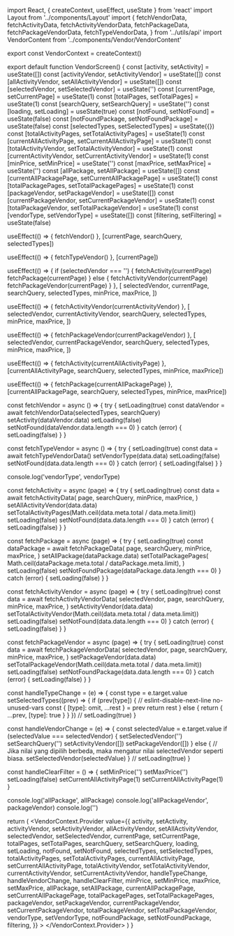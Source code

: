 import React, { createContext, useEffect, useState } from 'react'
import Layout from '../components/Layout'
import {
  fetchVendorData,
  fetchActivityData,
  fetchActivityVendorData,
  fetchPackageData,
  fetchPackageVendorData,
  fetchTypeVendorData,
} from '../utils/api'
import VendorContent from '../components/Vendor/VendorContent'

export const VendorContext = createContext()

export default function VendorScreen() {
  const [activity, setActivity] = useState([])
  const [activityVendor, setActivityVendor] = useState([])
  const [allActivityVendor, setAllActivityVendor] = useState([])
  const [selectedVendor, setSelectedVendor] = useState('')
  const [currentPage, setCurrentPage] = useState(1)
  const [totalPages, setTotalPages] = useState(1)
  const [searchQuery, setSearchQuery] = useState('')
  const [loading, setLoading] = useState(true)
  const [notFound, setNotFound] = useState(false)
  const [notFoundPackage, setNotFoundPackage] = useState(false)
  const [selectedTypes, setSelectedTypes] = useState({})
  const [totalActivityPages, setTotalActivityPages] = useState(1)
  const [currentAllActivityPage, setCurrentAllActivityPage] = useState(1)
  const [totalActivityVendor, setTotalActivityVendor] = useState(1)
  const [currentActivityVendor, setCurrentActivityVendor] = useState(1)
  const [minPrice, setMinPrice] = useState('')
  const [maxPrice, setMaxPrice] = useState('')
  const [allPackage, setAllPackage] = useState([])
  const [currentAllPackagePage, setCurrentAllPackagePage] = useState(1)
  const [totalPackagePages, setTotalPackagePages] = useState(1)
  const [packageVendor, setPackageVendor] = useState([])
  const [currentPackageVendor, setCurrentPackageVendor] = useState(1)
  const [totalPackageVendor, setTotalPackageVendor] = useState(1)
  const [vendorType, setVendorType] = useState([])
  const [filtering, setFiltering] = useState(false)

  useEffect(() => {
    fetchVendor()
  }, [currentPage, searchQuery, selectedTypes])

  useEffect(() => {
    fetchTypeVendor()
  }, [currentPage])

  useEffect(() => {
    if (selectedVendor === '') {
      fetchActivity(currentPage)
      fetchPackage(currentPage)
    } else {
      fetchActivityVendor(currentPage)
      fetchPackageVendor(currentPage)
    }
  }, [
    selectedVendor,
    currentPage,
    searchQuery,
    selectedTypes,
    minPrice,
    maxPrice,
  ])

  useEffect(() => {
    fetchActivityVendor(currentActivityVendor)
  }, [
    selectedVendor,
    currentActivityVendor,
    searchQuery,
    selectedTypes,
    minPrice,
    maxPrice,
  ])

  useEffect(() => {
    fetchPackageVendor(currentPackageVendor)
  }, [
    selectedVendor,
    currentPackageVendor,
    searchQuery,
    selectedTypes,
    minPrice,
    maxPrice,
  ])

  useEffect(() => {
    fetchActivity(currentAllActivityPage)
  }, [currentAllActivityPage, searchQuery, selectedTypes, minPrice, maxPrice])

  useEffect(() => {
    fetchPackage(currentAllPackagePage)
  }, [currentAllPackagePage, searchQuery, selectedTypes, minPrice, maxPrice])

  const fetchVendor = async () => {
    try {
      setLoading(true)
      const dataVendor = await fetchVendorData(selectedTypes, searchQuery)
      setActivity(dataVendor.data)
      setLoading(false)
      setNotFound(dataVendor.data.length === 0)
    } catch (error) {
      setLoading(false)
    }
  }

  const fetchTypeVendor = async () => {
    try {
      setLoading(true)
      const data = await fetchTypeVendorData()
      setVendorType(data.data)
      setLoading(false)
      setNotFound(data.data.length === 0)
    } catch (error) {
      setLoading(false)
    }
  }

  console.log('vendorType', vendorType)

  const fetchActivity = async (page) => {
    try {
      setLoading(true)
      const data = await fetchActivityData(
        page,
        searchQuery,
        minPrice,
        maxPrice,
      )
      setAllActivityVendor(data.data)
      setTotalActivityPages(Math.ceil(data.meta.total / data.meta.limit))
      setLoading(false)
      setNotFound(data.data.length === 0)
    } catch (error) {
      setLoading(false)
    }
  }

  const fetchPackage = async (page) => {
    try {
      setLoading(true)
      const dataPackage = await fetchPackageData(
        page,
        searchQuery,
        minPrice,
        maxPrice,
      )
      setAllPackage(dataPackage.data)
      setTotalPackagePages(
        Math.ceil(dataPackage.meta.total / dataPackage.meta.limit),
      )
      setLoading(false)
      setNotFoundPackage(dataPackage.data.length === 0)
    } catch (error) {
      setLoading(false)
    }
  }

  const fetchActivityVendor = async (page) => {
    try {
      setLoading(true)
      const data = await fetchActivityVendorData(
        selectedVendor,
        page,
        searchQuery,
        minPrice,
        maxPrice,
      )
      setActivityVendor(data.data)
      setTotalActivityVendor(Math.ceil(data.meta.total / data.meta.limit))
      setLoading(false)
      setNotFound(data.data.length === 0)
    } catch (error) {
      setLoading(false)
    }
  }

  const fetchPackageVendor = async (page) => {
    try {
      setLoading(true)
      const data = await fetchPackageVendorData(
        selectedVendor,
        page,
        searchQuery,
        minPrice,
        maxPrice,
      )
      setPackageVendor(data.data)
      setTotalPackageVendor(Math.ceil(data.meta.total / data.meta.limit))
      setLoading(false)
      setNotFoundPackage(data.data.length === 0)
    } catch (error) {
      setLoading(false)
    }
  }

  const handleTypeChange = (e) => {
    const type = e.target.value
    setSelectedTypes((prev) => {
      if (prev[type]) {
        // eslint-disable-next-line no-unused-vars
        const { [type]: omit, ...rest } = prev
        return rest
      } else {
        return { ...prev, [type]: true }
      }
    })
    // setLoading(true)
  }

  const handleVendorChange = (e) => {
    const selectedValue = e.target.value
    if (selectedValue === selectedVendor) {
      setSelectedVendor('')
      setSearchQuery('')
      setActivityVendor([])
      setPackageVendor([])
    } else {
      // Jika nilai yang dipilih berbeda, maka mengatur nilai selectedVendor seperti biasa.
      setSelectedVendor(selectedValue)
    }
    // setLoading(true)
  }

  const handleClearFilter = () => {
    setMinPrice('')
    setMaxPrice('')
    setLoading(false)
    setCurrentAllActivityPage(1)
    setCurrentAllActivityPage(1)
  }

  console.log('allPackage', allPackage)
  console.log('allPackageVendor', packageVendor)
  console.log('')

  return (
    <Layout>
      <VendorContext.Provider
        value={{
          activity,
          setActivity,
          activityVendor,
          setActivityVendor,
          allActivityVendor,
          setAllActivityVendor,
          selectedVendor,
          setSelectedVendor,
          currentPage,
          setCurrentPage,
          totalPages,
          setTotalPages,
          searchQuery,
          setSearchQuery,
          loading,
          setLoading,
          notFound,
          setNotFound,
          selectedTypes,
          setSelectedTypes,
          totalActivityPages,
          setTotalActivityPages,
          currentAllActivityPage,
          setCurrentAllActivityPage,
          totalActivityVendor,
          setTotalActivityVendor,
          currentActivityVendor,
          setCurrentActivityVendor,
          handleTypeChange,
          handleVendorChange,
          handleClearFilter,
          minPrice,
          setMinPrice,
          maxPrice,
          setMaxPrice,
          allPackage,
          setAllPackage,
          currentAllPackagePage,
          setCurrentAllPackagePage,
          totalPackagePages,
          setTotalPackagePages,
          packageVendor,
          setPackageVendor,
          currentPackageVendor,
          setCurrentPackageVendor,
          totalPackageVendor,
          setTotalPackageVendor,
          vendorType,
          setVendorType,
          notFoundPackage,
          setNotFoundPackage,
          filtering,
        }}
      >
        <VendorContent />
      </VendorContext.Provider>
    </Layout>
  )
}
